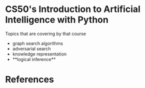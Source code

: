 # CS50's Introduction to Artificial Intelligence with Python
Topics that are covering by that course
<ul>
<li>graph search algorithms </li>
<li>adversarial search</li>
<li>knowledge representation</li>
<li>**logical inference**</li>
</ul>

#  References

